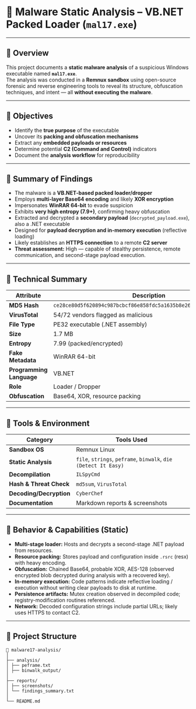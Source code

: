 
# 🧪 Malware Static Analysis – VB.NET Packed Loader (`mal17.exe`)

---

## 🧰 Overview
This project documents a **static malware analysis** of a suspicious Windows executable named **`mal17.exe`**.  
The analysis was conducted in a **Remnux sandbox** using open-source forensic and reverse engineering tools to reveal its structure, obfuscation techniques, and intent — all **without executing the malware**.

---

## 🎯 Objectives
- Identify the **true purpose** of the executable  
- Uncover its **packing and obfuscation mechanisms**  
- Extract any **embedded payloads or resources**  
- Determine potential **C2 (Command and Control)** indicators  
- Document the **analysis workflow** for reproducibility  

---

## 🧩 Summary of Findings
- The malware is a **VB.NET-based packed loader/dropper**  
- Employs **multi-layer Base64 encoding** and likely **XOR encryption**  
- Impersonates **WinRAR 64-bit** to evade suspicion  
- Exhibits **very high entropy (7.9+)**, confirming heavy obfuscation  
- Extracted and decrypted a **secondary payload** (`decrypted_payload.exe`), also a .NET executable  
- Designed for **payload decryption and in-memory execution** (reflective loading)  
- Likely establishes an **HTTPS connection** to a remote **C2 server**
- **Threat assessment:** High — capable of stealthy persistence, remote communication, and second-stage payload execution.


---

## 🧠 Technical Summary
| Attribute | Description |
|------------|-------------|
| **MD5 Hash** | `ce28ce80d5f620894c987bcbcf86e858fdc5a1635b8e26457cd87ef99999ef4b` |
| **VirusTotal** | 54/72 vendors flagged as malicious |
| **File Type** | PE32 executable (.NET assembly) |
| **Size** | 1.7 MB |
| **Entropy** | 7.99 (packed/encrypted) |
| **Fake Metadata** | WinRAR 64-bit |
| **Programming Language** | VB.NET |
| **Role** | Loader / Dropper |
| **Obfuscation** | Base64, XOR, resource packing |

---

## 🧩 Tools & Environment
| Category | Tools Used |
|-----------|-------------|
| **Sandbox OS** | Remnux Linux |
| **Static Analysis** | `file`, `strings`, `peframe`, `binwalk`, `die (Detect It Easy)` |
| **Decompilation** | `ILSpyCmd` |
| **Hash & Threat Check** | `md5sum`, `VirusTotal` |
| **Decoding/Decryption** | `CyberChef` |
| **Documentation** | Markdown reports & screenshots |

---

## 🧩 Behavior & Capabilities (Static)
- **Multi-stage loader:** Hosts and decrypts a second-stage .NET payload from resources.  
- **Resource packing:** Stores payload and configuration inside `.rsrc` (resx) with heavy encoding.  
- **Obfuscation:** Chained Base64, probable XOR, AES-128 (observed encrypted blob decrypted during analysis with a recovered key).  
- **In-memory execution:** Code patterns indicate reflective loading / execution without writing clear payloads to disk at runtime.  
- **Persistence artifacts:** Mutex creation observed in decompiled code; registry-modification routines referenced.  
- **Network:** Decoded configuration strings include partial URLs; likely uses HTTPS to contact C2.


---

## 📁 Project Structure
    📂 malware17-analysis/
    │
    ├── analysis/
    │ ├── peframe.txt
    │ ├── binwalk_output/
    │
    ├── reports/
    │ ├── screenshots/
    │ └── findings_summary.txt
    │
    └── README.md
